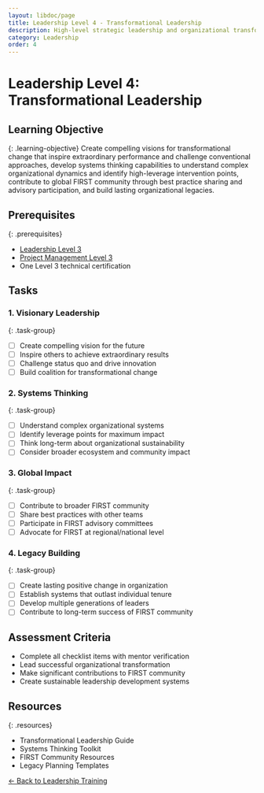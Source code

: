 ```yaml
---
layout: libdoc/page
title: Leadership Level 4 - Transformational Leadership
description: High-level strategic leadership and organizational transformation
category: Leadership
order: 4
---
```


# Leadership Level 4: Transformational Leadership

## Learning Objective
{: .learning-objective}
Create compelling visions for transformational change that inspire extraordinary performance and challenge conventional approaches, develop systems thinking capabilities to understand complex organizational dynamics and identify high-leverage intervention points, contribute to global FIRST community through best practice sharing and advisory participation, and build lasting organizational legacies.

## Prerequisites
{: .prerequisites}
- [Leadership Level 3](../leadership/level-3)
- [Project Management Level 3](../project-management/level-3)
- One Level 3 technical certification

## Tasks

### 1. Visionary Leadership
{: .task-group}
- [ ] Create compelling vision for the future
- [ ] Inspire others to achieve extraordinary results
- [ ] Challenge status quo and drive innovation
- [ ] Build coalition for transformational change

### 2. Systems Thinking
{: .task-group}
- [ ] Understand complex organizational systems
- [ ] Identify leverage points for maximum impact
- [ ] Think long-term about organizational sustainability
- [ ] Consider broader ecosystem and community impact

### 3. Global Impact
{: .task-group}
- [ ] Contribute to broader FIRST community
- [ ] Share best practices with other teams
- [ ] Participate in FIRST advisory committees
- [ ] Advocate for FIRST at regional/national level

### 4. Legacy Building
{: .task-group}
- [ ] Create lasting positive change in organization
- [ ] Establish systems that outlast individual tenure
- [ ] Develop multiple generations of leaders
- [ ] Contribute to long-term success of FIRST community

## Assessment Criteria
- Complete all checklist items with mentor verification
- Lead successful organizational transformation
- Make significant contributions to FIRST community
- Create sustainable leadership development systems

## Resources
{: .resources}
- Transformational Leadership Guide
- Systems Thinking Toolkit
- FIRST Community Resources
- Legacy Planning Templates

[← Back to Leadership Training](../)
